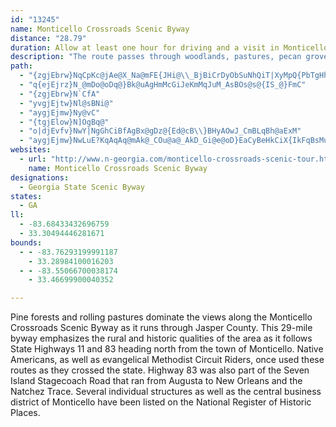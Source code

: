 ```yaml
---
id: "13245"
name: Monticello Crossroads Scenic Byway
distance: "28.79"
duration: Allow at least one hour for driving and a visit in Monticello
description: "The route passes through woodlands, pastures, pecan groves and rolling grasslands."
path:
  - "{zgjEbrw}NqCpKc@jAe@X_Na@mFE{JHi@\\_BjBiCrDyObSuNhQiT|XyMpQ{PbTgHhI{KjNmDfDmBtAmIvD{pAlf@iEfBoGzFuTbUeBrCgArCkAxEm@jEgHzbBwAbZOjCUjAc@vAaAnBWZ_BlAcCdA{MdEsDfB_KrFcBr@_E~@gFd@mDx@gCz@iE~BiDjAgBXoCJiPKmDg@eCcAgByA_Uc[wCiDsHgK{CmDo@a@kAc@mBMcAFcB\\qAh@cNzO_\\b`@sYd^sAlA_Bx@mCj@eAFmBMgAS_EyAwH}BmCg@sEe@aPImFXeFfEgH`IiAz@}CxAqA^_ZlCmJjAcCPkGLyBEsE_@cSqBqF_@iCa@oCs@sBw@mEoBgJ_FsBs@eCYcCFkUjBgBAoC_@sUcGsHaBwPuEwHqAkG{Acl@gOsF_@{YRmj@x@"
  - "q{ejEjrz}N_@mDo@oDq@}Bk@uAgHmMcGiJeKmMqJuM_AsBOs@s@{IS_@}FmC"
  - "{zgjEbrw}N`CfA"
  - "yvgjEjtw}Nl@sBNi@"
  - "aygjEjmw}Ny@vC"
  - "{tgjElow}N]OgBq@"
  - "o|djEvfv}NwY|NgGhCiBfAgBx@gDz@{Ed@cB\\}BHyAOwJ_CmBLqBh@aExM"
  - "aygjEjmw}NwLuE?KqAqAq@mAk@_COu@a@_AkD_Gi@e@oD}EaCyBeHkCiX{IkFqBsMuGkFeDkdAufAs@_AoBqD_LkTyByCyBuBw}@au@gEaCe`@aPgImCoUsGaAa@yCiC_AsAcAyBs@mBOaA_@{CiBoYKeAs@aDgC{EmO}UwCwCiNyIo@g@i@m@sAyBoDsKcBgCmDuE_FsFqDkDqEmCsEaDmB{AwCmDyYo_@_SwW_HuLsCuEuByCyTaXsByBs@a@_AY}AY}HJyBq@}_@uRuAaAeBsByIaN[{EeBwIkBuH_A{CeBeDup@}_AaEoEoP}OaLaKsEeFo@oAe@wAmRio@_A_CwB{BiDyBsBcAsCy@cBYsDMm`@q@gC_@{CaBaAeAeCeDu@s@}Am@eCg@wm@sHqDWiDJ"
websites:
  - url: "http://www.n-georgia.com/monticello-crossroads-scenic-tour.htm"
    name: Monticello Crossroads Scenic Byway
designations:
  - Georgia State Scenic Byway
states:
  - GA
ll:
  - -83.68433432696759
  - 33.30494446281671
bounds:
  - - -83.76293199991187
    - 33.28984100016203
  - - -83.55066700038174
    - 33.46699900040352

---
```


<p>Pine forests and rolling pastures dominate the views along the
Monticello Crossroads Scenic Byway as it runs through Jasper
County. This 29-mile byway emphasizes the rural and historic
qualities of the area as it follows State Highways 11 and 83
heading north from the town of Monticello. Native Americans, as
well as evangelical Methodist Circuit Riders, once used these
routes as they crossed the state. Highway 83 was also part of the
Seven Island Stagecoach Road that ran from Augusta to New Orleans
and the Natchez Trace. Several individual structures as well as the
central business district of Monticello have been listed on the
National Register of Historic Places.</p>
